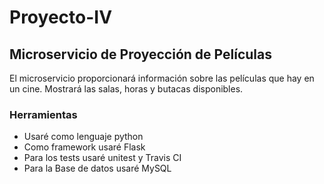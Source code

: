 # Proyecto-IV



## Microservicio de Proyección de Películas

El microservicio proporcionará información sobre las películas que hay en un cine. Mostrará las salas, horas y butacas disponibles.


### Herramientas
- Usaré como lenguaje python
- Como framework usaré Flask
- Para los tests usaré unitest y Travis CI
- Para la Base de datos usaré MySQL

